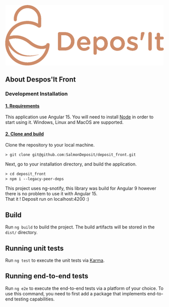 ![img](src/assets/img/logo/logo_saumon.png)

## About Despos'It Front

### Development Installation

#### <ins>1. Requirements</ins>

This application use Angular 15. You will need to install [Node](https://nodejs.org/en/download) in order to start using it. Windows, Linux and MacOS are supported.

#### <ins>2. Clone and build</ins>
Clone the repository to your local machine. 
```shell
> git clone git@github.com:SalmonDeposit/deposit_front.git
```
Next, go to your installation directory, and build the application.
```shell
> cd deposit_front
> npm i --legacy-peer-deps
```
This project uses ng-snotify, this library was build for Angular 9 however there is no problem to use it with Angular 15. \
That it ! Deposit run on localhost:4200 :) 

## Build

Run `ng build` to build the project. The build artifacts will be stored in the `dist/` directory.

## Running unit tests

Run `ng test` to execute the unit tests via [Karma](https://karma-runner.github.io).

## Running end-to-end tests

Run `ng e2e` to execute the end-to-end tests via a platform of your choice. To use this command, you need to first add a package that implements end-to-end testing capabilities.

